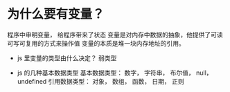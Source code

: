 # 为什么要有变量？

程序中申明变量， 给程序带来了状态
变量是对内存中数据的抽象，他提供了可读可写可复用的方式来操作值
变量的本质是堆一块内存地址的引用。

- js 里变量的类型由什么决定？
    弱类型

- js 的几种基本数据类型
    基本数据类型： 数字， 字符串， 布尔值， null， undefined
    引用数据类型： 对象， 数组， 函数， 日期， 正则